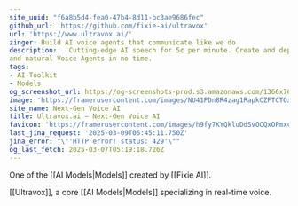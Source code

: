 ```yaml
---
site_uuid: "f6a8b5d4-fea0-47b4-8d11-bc3ae9686fec"
github_url: 'https://github.com/fixie-ai/ultravox'
url: 'https://www.ultravox.ai/'
zinger: Build AI voice agents that communicate like we do
description:   Cutting-edge AI speech for 5¢ per minute. Create and deploy highly effective
and natural Voice Agents in no time.
tags:
- AI-Toolkit
- Models
og_screenshot_url: https://og-screenshots-prod.s3.amazonaws.com/1366x768/80/false/923e5d335b4cd3bee711cc673dc96ec7ae2d09235a2223fb443c101ead5f4144.jpeg
image: 'https://framerusercontent.com/images/NU41PDn8R4zag1RapkCZFTCTOxM.jpg'
site_name: Next-Gen Voice AI
title: Ultravox.ai — Next-Gen Voice AI
favicon: 'https://framerusercontent.com/images/h9fy7KYQkluDdSvOCQxOPmxcY.svg'
last_jina_request: '2025-03-09T06:45:11.750Z'
jina_error: "\"'HTTP error! status: 429'\""
og_last_fetch: 2025-03-07T05:19:18.726Z
---
```


One of the [[AI Models|Models]] created by [[Fixie AI]].

 [[Ultravox]], a core [[AI Models|Models]] specializing in real-time voice.  
